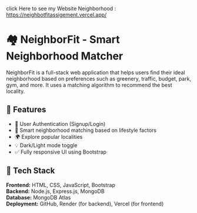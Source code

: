 click Here to see my Website Neighborhood : https://neighbotfitassigement.vercel.app/


# 🏘️ NeighborFit - Smart Neighborhood Matcher

NeighborFit is a full-stack web application that helps users find their ideal neighborhood based on preferences such as greenery, traffic, budget, park, gym, and more. It uses a matching algorithm to recommend the best locality.

## 🌟 Features

- 🔐 User Authentication (Signup/Login)
- 🧠 Smart neighborhood matching based on lifestyle factors
- 🌍 Explore popular localities
- 💡 Dark/Light mode toggle
- ✅ Fully responsive UI using Bootstrap

## 🚀 Tech Stack

**Frontend:** HTML, CSS, JavaScript, Bootstrap  
**Backend:** Node.js, Express.js, MongoDB  
**Database:** MongoDB Atlas  
**Deployment:** GitHub, Render (for backend), Vercel (for frontend)
